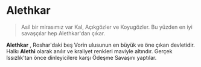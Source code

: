# Alethkar

> Asil bir mirasımız var Kal, Açıkgözler ve Koyugözler. Bu yüzden en iyi savaşçılar hep Alethkar'dan çıkar.

**Alethkar** , Roshar'daki beş Vorin ulusunun en büyük ve öne çıkan devletidir. Halkı **Alethi** olarak anılır ve kraliyet renkleri maviyle altındır. Gerçek Issızlık'tan önce dinleyicilere karşı Ödeşme Savaşını yaptılar.

